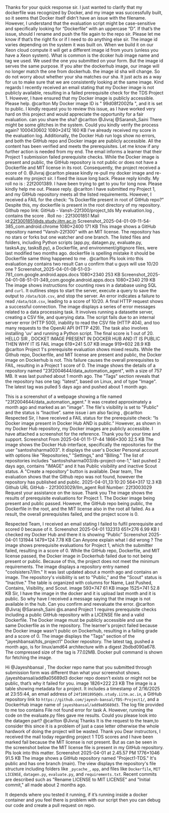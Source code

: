 Thanks for your quick response sir. I just wanted to clarify that my dockerfile was recognized by Docker, and my image was successfully built, so it seems that Docker itself didn’t have an issue with the filename. However, I understand that the evaluation script might be case-sensitive and specifically looking for “Dockerfile” with an uppercase “D”. If that’s the issue, should I rename and push the file again to the repo sir. Please let me know if that’s the right fix or if I need to do anything else sir.
The image id varies depending on the system it was built on. When we build it on our Xeon cloud compute it will get a different image id from yours (unless you have a Xeon system). What is common is the dcoker hub image name and tag we used. We used the one you submitted on your form. But the image id serves the same purpose. If you alter the dockerhub image, our image will no longer match the one from dockerhub. the image id sha will change. So do not worry about whether your sha matches our sha. It just acts as a way for us to make sure that we are consistently looking at the same image. Kind regards
I recently received an email stating that my Docker image is not publicly available, resulting in a failed prerequisite check for the TDS Project 1. However, I have ensured that my Docker image is publicly accessible. Please help. @carlton My Docker image ID is " 99d08f2002fa ", and it is set to public. I kindly request you to review this issue, as I have worked very hard on this project and would appreciate the opportunity for a fair evaluation.
can you share the sha?
@carlton @Jivraj @Saransh_Saini There might be some glitches in the system. Could you kindly verify the process again? 1000430602 1080×2412 160 KB I’ve already received my score in the evaluation log. Additionally, the Docker Hub run logs show no errors, and both the GitHub repo and Docker image are publicly accessible. All the content has been verified and meets the prerequisites. Let me know if any further action is needed from my end.
The email informs a learner that their Project 1 submission failed prerequisite checks. While the Docker image is present and public, the GitHub repository is not public or does not have a Dockerfile and MIT license in its root. Consequently, the project received a score of 0.
@Jivraj @carlton please kindly re-pull my docker image and re-evaluate my project sir. I fixed the issue long back. Please reply kindly. My roll no is : 22f2001389. I have been trying to get to you for long now. Please kindly help me out. Please reply.
@carlton I have submitted my Project 1, and my GitHub repository meets all the listed requirements. However, I received a FAIL for the check: “Is Dockerfile present in root of GitHub repo?” Despite this, my dockerfile is present in the root directory of my repository. Github repo link: GitHub - Vansh-22f300/project_tds My evaluation.log , contains the score . Roll no : 22f3001851 Mail id:22f3001851@ds.study.iitm.ac.in Screenshot_2025-04-01-09-11-54-385_com.android.chrome 1080×2400 171 KB
This image shows a GitHub repository named "Vansh-22f300" with an MIT license. The repository has no stars or forks but one watcher and one branch. The listed files and folders, including Python scripts (app.py, datagen.py, evaluate.py, tasksA.py, tasksB.py), a Dockerfile, and environment/gitignore files, were last modified two months ago.
dockerfile is spelling mistake it should be Dockerfile same thing happened to me .
@carlton Pls look into this evaluation.py contains two result Can u confirm that u guys will use 10/20 one ? Screenshot_2025-04-01-08-51-03-781_com.google.android.apps.docs 1080×2340 253 KB Screenshot_2025-04-01-08-51-01-349_com.google.android.apps.docs 1080×2340 219 KB
The image shows instructions for counting rows in a database using SQL and `curl`. It outlines steps to start the server, execute a query to save the output to `/data/b10.csv`, and stop the server. An error indicates a failure to read `/data/b10.csv`, leading to a score of 10/20. A final HTTP request shows a successful connection.
The image displays a series of error messages related to a data processing task.  It involves running a datasette server, creating a CSV file, and querying data. The script fails due to an internal server error (HTTP 500), inability to read the CSV file (HTTP 404), and too many requests to the OpenAI API (HTTP 429).  The task also involves installing 'uv' and running a Python script. The final score is 1 out of 20.
HELLO SIR , DOCKET IMAGE PRESENT IN DOCKER HUB  AND IT IS PUBLIC THEN WHY IT IS FAIL image 619×241 5.07 KB image 919×602 28.9 KB @carlton
Project 1's prerequisite evaluation shows mixed results.  While the Github repo, Dockerfile, and MIT license are present and public, the Docker image on Dockerhub is not.  This failure causes the overall prerequisites to FAIL, resulting in a Project 1 score of 0.
The image shows the details of a repository named "23f2004644/data_automation_agent", with a size of 757 MB. It was last pushed about 1 month ago. The "Tags" section reveals that the repository has one tag: "latest", based on Linux, and of type "Image". The latest tag was pulled 5 days ago and pushed about 1 month ago.

This is a screenshot of a webpage showing a file named "23f2004644/data_automation_agent." It was created approximately a month ago and marked as an "image". The file's visibility is set to "Public" and the status is “Inactive”.
same issue i am also facing , @carlton
Respected Sir, I have received a FAIL status for the prerequisite check: “Is Docker image present in Docker Hub AND is public.” However, as shown in my Docker Hub repository, my Docker images are publicly accessible. I have attached a screenshot for the reference. Thank you for your time and support. Screenshot From 2025-04-01 11-17-44 1866×300 32.5 KB
The image shows the Docker Hub interface, specifically the repositories for the user "santoshsharma003". It displays the user's Docker Personal account with options like "Repositories," "Settings," and "Billing." The list of repositories includes "santoshsharma003/ds-project-one-1," last pushed 2 days ago, contains "IMAGE" and it has Public visibility and inactive Scout status. A "Create a repository" button is available.
Dear team, The evaluation shows that the Github repo was not found, however the repository has published and public. 2025-04-01_13:10:20 564×317 12.3 KB Github URL GitHub - 22f3003029/llm_agent Roll Number: 22f3003029 Request your assistance on the issue. Thank you
The image shows the results of prerequisite evaluations for Project 1. The Docker image being present and public passed. However, the GitHub repo being public, the Dockerfile in the root, and the MIT license also in the root all failed. As a result, the overall prerequisites failed, and the project score is 0.

Respected Team, I received an email stating I failed to fulfil prerequisite and scored 0 because of it. Screenshot 2025-04-01 132313 651×276 6.99 KB I checked my Docker Hub and there it is showing “Public” Screenshot 2025-04-01 131944 1479×124 7.78 KB Can Anyone explain what I did wrong ?
The image shows prerequisite evaluations for Project 1, which the submitter failed, resulting in a score of 0. While the GitHub repo, Dockerfile, and MIT license passed, the Docker image in Dockerhub failed due to not being present or public. Because of this, the project does not meet the minimum requirements.
The image displays a repository entry named "coolsisters7/llm." It was last updated about a month ago and contains an image. The repository's visibility is set to "Public," and the "Scout" status is "Inactive." The table is organized with columns for Name, Last Pushed, Contains, Visibility, and Scout.
image 593×747 61 KB image 1525×741 52.8 KB Sir, I have the image in the docker and it is upload last month and it is public. So why have I received a message saying that the image is not available in the hub. Can you confirm and reevaluate the error. @carlton @Jivraj @Saransh_Saini @s.anand
Project 1 requires prerequisite checks including a public GitHub repository with a LICENSE file and a valid Dockerfile. The Docker image must be publicly accessible and use the same Dockerfile as in the repository. The learner's project failed because the Docker image wasn't public on Dockerhub, resulting in a failing grade and a score of 0.
The image displays the "Tags" section of the "jayeshbansal/tds_project1" Docker repository. The latest tag, pushed a month ago, is for linux/amd64 architecture with a digest 2bdbd090a678. The compressed size of the tag is 77.02MB. Docker pull command is shown for fetching the image.

Hi @Jayeshbansal , The docker repo name that you submitted through submission form was different than what your screenshot shows. /jayeshbansal/add9a05689d3 docker repo doesn’t exists or might not be public, that’s why it failed for you. image 1826×222 23 KB
The image is a table showing metadata for a project. It includes a timestamp of 2/16/2025 at 23:55:44, an email address of `24f1001895@ds.study.iitm.ac.in`, a GitHub repository link to `https://github.com/jayesh-bansal/TDS-Project1/`, and a DockerHub image name of `jayeshbansal/add9a05689d3`.
The log file provided to me too contains File not found error for task A. However, running the code on the evaluate.py files gave me results. Could you please look into the datagen part? @carlton @Jivraj Thanks
It is the request to the team,to consider this since it is a problem of just a case letter otherwise the whole hardwork of doing the project will be wasted. Thank you
Dear instructors, I received the mail today regarding project 1 TDS scores and I have been marked fail because the MIT license is not present. But as can be seen in the screenshot below the MIT license file is present in my GitHub repository. Pls look into this matter. Screenshot 2025-04-01 at 2.45.57 PM 1776×1046 91.5 KB
The image shows a GitHub repository named "Project1-TDS." It's public and has one branch (main). The view displays the repository's file structure including folders like `_pycache_`, `app`, and files like `Dockerfile`, `MIT LICENSE`, `datagen.py`, `evaluate.py`, and `requirements.txt`. Recent commits are described such as "Rename LICENSE to MIT LICENSE" and "Initial commit," all made about 2 months ago.

It depends where you tested it running, if it’s running inside a docker container and you feel there is problem with our script then you can debug our code and create a pull request on repo.
